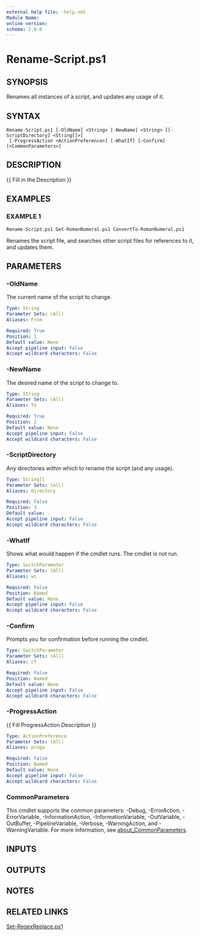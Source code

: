 ```yaml
---
external help file: -help.xml
Module Name:
online version:
schema: 2.0.0
---
```


# Rename-Script.ps1

## SYNOPSIS
Renames all instances of a script, and updates any usage of it.

## SYNTAX

```
Rename-Script.ps1 [-OldName] <String> [-NewName] <String> [[-ScriptDirectory] <String[]>]
 [-ProgressAction <ActionPreference>] [-WhatIf] [-Confirm] [<CommonParameters>]
```

## DESCRIPTION
{{ Fill in the Description }}

## EXAMPLES

### EXAMPLE 1
```
Rename-Script.ps1 Get-RomanNumeral.ps1 ConvertTo-RomanNumeral.ps1
```

Renames the script file, and searches other script files for references to it,
and updates them.

## PARAMETERS

### -OldName
The current name of the script to change.

```yaml
Type: String
Parameter Sets: (All)
Aliases: From

Required: True
Position: 1
Default value: None
Accept pipeline input: False
Accept wildcard characters: False
```

### -NewName
The desired name of the script to change to.

```yaml
Type: String
Parameter Sets: (All)
Aliases: To

Required: True
Position: 2
Default value: None
Accept pipeline input: False
Accept wildcard characters: False
```

### -ScriptDirectory
Any directories within which to rename the script (and any usage).

```yaml
Type: String[]
Parameter Sets: (All)
Aliases: Directory

Required: False
Position: 3
Default value: .
Accept pipeline input: False
Accept wildcard characters: False
```

### -WhatIf
Shows what would happen if the cmdlet runs.
The cmdlet is not run.

```yaml
Type: SwitchParameter
Parameter Sets: (All)
Aliases: wi

Required: False
Position: Named
Default value: None
Accept pipeline input: False
Accept wildcard characters: False
```

### -Confirm
Prompts you for confirmation before running the cmdlet.

```yaml
Type: SwitchParameter
Parameter Sets: (All)
Aliases: cf

Required: False
Position: Named
Default value: None
Accept pipeline input: False
Accept wildcard characters: False
```

### -ProgressAction
{{ Fill ProgressAction Description }}

```yaml
Type: ActionPreference
Parameter Sets: (All)
Aliases: proga

Required: False
Position: Named
Default value: None
Accept pipeline input: False
Accept wildcard characters: False
```

### CommonParameters
This cmdlet supports the common parameters: -Debug, -ErrorAction, -ErrorVariable, -InformationAction, -InformationVariable, -OutVariable, -OutBuffer, -PipelineVariable, -Verbose, -WarningAction, and -WarningVariable. For more information, see [about_CommonParameters](http://go.microsoft.com/fwlink/?LinkID=113216).

## INPUTS

## OUTPUTS

## NOTES

## RELATED LINKS

[Set-RegexReplace.ps1]()

